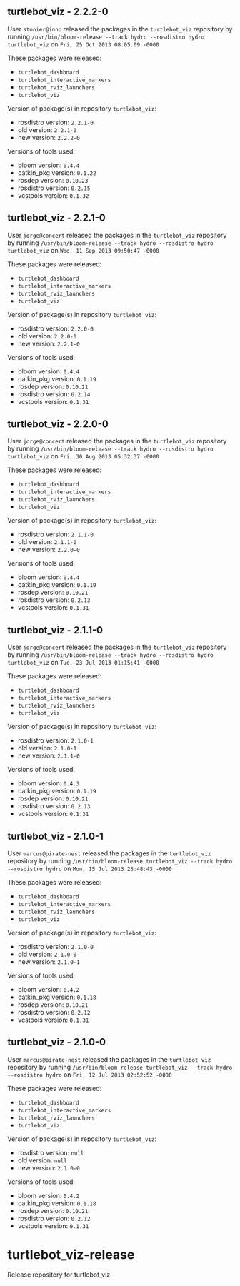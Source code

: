 ## turtlebot_viz - 2.2.2-0

User `stonier@inno` released the packages in the `turtlebot_viz` repository by running `/usr/bin/bloom-release --track hydro --rosdistro hydro turtlebot_viz` on `Fri, 25 Oct 2013 08:05:09 -0000`

These packages were released:
- `turtlebot_dashboard`
- `turtlebot_interactive_markers`
- `turtlebot_rviz_launchers`
- `turtlebot_viz`

Version of package(s) in repository `turtlebot_viz`:
- rosdistro version: `2.2.1-0`
- old version: `2.2.1-0`
- new version: `2.2.2-0`

Versions of tools used:
- bloom version: `0.4.4`
- catkin_pkg version: `0.1.22`
- rosdep version: `0.10.23`
- rosdistro version: `0.2.15`
- vcstools version: `0.1.32`


## turtlebot_viz - 2.2.1-0

User `jorge@concert` released the packages in the `turtlebot_viz` repository by running `/usr/bin/bloom-release --track hydro --rosdistro hydro turtlebot_viz` on `Wed, 11 Sep 2013 09:50:47 -0000`

These packages were released:
- `turtlebot_dashboard`
- `turtlebot_interactive_markers`
- `turtlebot_rviz_launchers`
- `turtlebot_viz`

Version of package(s) in repository `turtlebot_viz`:
- rosdistro version: `2.2.0-0`
- old version: `2.2.0-0`
- new version: `2.2.1-0`

Versions of tools used:
- bloom version: `0.4.4`
- catkin_pkg version: `0.1.19`
- rosdep version: `0.10.21`
- rosdistro version: `0.2.14`
- vcstools version: `0.1.31`


## turtlebot_viz - 2.2.0-0

User `jorge@concert` released the packages in the `turtlebot_viz` repository by running `/usr/bin/bloom-release --track hydro --rosdistro hydro turtlebot_viz` on `Fri, 30 Aug 2013 05:32:37 -0000`

These packages were released:
- `turtlebot_dashboard`
- `turtlebot_interactive_markers`
- `turtlebot_rviz_launchers`
- `turtlebot_viz`

Version of package(s) in repository `turtlebot_viz`:
- rosdistro version: `2.1.1-0`
- old version: `2.1.1-0`
- new version: `2.2.0-0`

Versions of tools used:
- bloom version: `0.4.4`
- catkin_pkg version: `0.1.19`
- rosdep version: `0.10.21`
- rosdistro version: `0.2.13`
- vcstools version: `0.1.31`


## turtlebot_viz - 2.1.1-0

User `jorge@concert` released the packages in the `turtlebot_viz` repository by running `/usr/bin/bloom-release --track hydro --rosdistro hydro turtlebot_viz` on `Tue, 23 Jul 2013 01:15:41 -0000`

These packages were released:
- `turtlebot_dashboard`
- `turtlebot_interactive_markers`
- `turtlebot_rviz_launchers`
- `turtlebot_viz`

Version of package(s) in repository `turtlebot_viz`:
- rosdistro version: `2.1.0-1`
- old version: `2.1.0-1`
- new version: `2.1.1-0`

Versions of tools used:
- bloom version: `0.4.3`
- catkin_pkg version: `0.1.19`
- rosdep version: `0.10.21`
- rosdistro version: `0.2.13`
- vcstools version: `0.1.31`


## turtlebot_viz - 2.1.0-1

User `marcus@pirate-nest` released the packages in the `turtlebot_viz` repository by running `/usr/bin/bloom-release turtlebot_viz --track hydro --rosdistro hydro` on `Mon, 15 Jul 2013 23:48:43 -0000`

These packages were released:
- `turtlebot_dashboard`
- `turtlebot_interactive_markers`
- `turtlebot_rviz_launchers`
- `turtlebot_viz`

Version of package(s) in repository `turtlebot_viz`:
- rosdistro version: `2.1.0-0`
- old version: `2.1.0-0`
- new version: `2.1.0-1`

Versions of tools used:
- bloom version: `0.4.2`
- catkin_pkg version: `0.1.18`
- rosdep version: `0.10.21`
- rosdistro version: `0.2.12`
- vcstools version: `0.1.31`


## turtlebot_viz - 2.1.0-0

User `marcus@pirate-nest` released the packages in the `turtlebot_viz` repository by running `/usr/bin/bloom-release turtlebot_viz --track hydro --rosdistro hydro` on `Fri, 12 Jul 2013 02:52:52 -0000`

These packages were released:
- `turtlebot_dashboard`
- `turtlebot_interactive_markers`
- `turtlebot_rviz_launchers`
- `turtlebot_viz`

Version of package(s) in repository `turtlebot_viz`:
- rosdistro version: `null`
- old version: `null`
- new version: `2.1.0-0`

Versions of tools used:
- bloom version: `0.4.2`
- catkin_pkg version: `0.1.18`
- rosdep version: `0.10.21`
- rosdistro version: `0.2.12`
- vcstools version: `0.1.31`


turtlebot_viz-release
=====================

Release repository for turtlebot_viz
